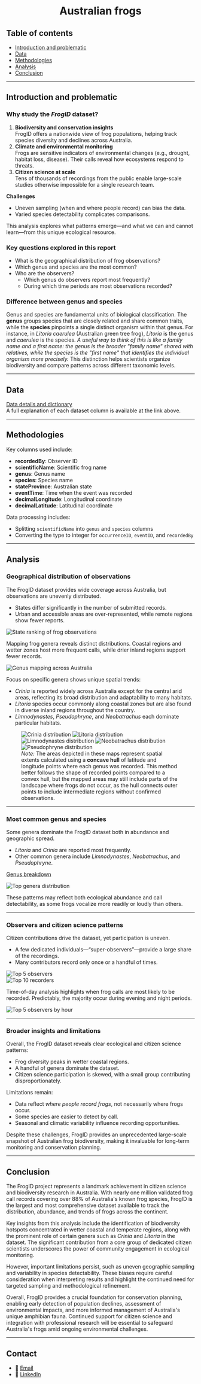 <div align="center">
   
# Australian frogs

</div>

## Table of contents
- [Introduction and problematic](#introduction-and-problematic)  
- [Data](#data)  
- [Methodologies](#methodologies)  
- [Analysis](#analysis)  
- [Conclusion](#conclusion)

---
## Introduction and problematic
### Why study the *FrogID* dataset?  
1. **Biodiversity and conservation insights**  
   FrogID offers a nationwide view of frog populations, helping track species diversity and declines across Australia.  
2. **Climate and environmental monitoring**  
   Frogs are sensitive indicators of environmental changes (e.g., drought, habitat loss, disease). Their calls reveal how ecosystems respond to threats.  
3. **Citizen science at scale**  
   Tens of thousands of recordings from the public enable large-scale studies otherwise impossible for a single research team.  

**Challenges**  
- Uneven sampling (when and where people record) can bias the data.  
- Varied species detectability complicates comparisons.  

This analysis explores what patterns emerge—and what we can and cannot learn—from this unique ecological resource.  

### Key questions explored in this report
- What is the geographical distribution of frog observations?  
- Which genus and species are the most common?  
- Who are the observers?  
  - Which genus do observers report most frequently?  
  - During which time periods are most observations recorded?  

### Difference between genus and species    
Genus and species are fundamental units of biological classification. The **genus** groups species that are closely related and share common traits, while the **species** pinpoints a single distinct organism within that genus. For instance, in *Litoria caerulea* (Australian green tree frog), *Litoria* is the genus and *caerulea* is the species. *A useful way to think of this is like a family name and a first name: the genus is the broader "family name" shared with relatives, while the species is the "first name" that identifies the individual organism more precisely.* This distinction helps scientists organize biodiversity and compare patterns across different taxonomic levels.  

---
## Data  
[Data details and dictionary](https://github.com/rfordatascience/tidytuesday/blob/main/data/2025/2025-09-02/readme.md)  
A full explanation of each dataset column is available at the link above.  

---
## Methodologies  
Key columns used include:  
- **recordedBy**: Observer ID  
- **scientificName**: Scientific frog name  
- **genus**: Genus name  
- **species**: Species name  
- **stateProvince**: Australian state  
- **eventTime**: Time when the event was recorded  
- **decimalLongitude**: Longitudinal coordinate  
- **decimalLatitude**: Latitudinal coordinate  

Data processing includes:  
- Splitting `scientificName` into `genus` and `species` columns  
- Converting the type to integer for `occurrenceID`, `eventID`, and `recordedBy`  

---
## Analysis
### Geographical distribution of observations
The FrogID dataset provides wide coverage across Australia, but observations are unevenly distributed.  
- States differ significantly in the number of submitted records.  
- Urban and accessible areas are over-represented, while remote regions show fewer reports.  

![State ranking of frog observations](https://github.com/FabienHaury/TidyTuesday/blob/main/2025/Australian%20Frogs/Plots/Tableaux/tab_state_ranking.png)  

Mapping frog genera reveals distinct distributions. Coastal regions and wetter zones host more frequent calls, while drier inland regions support fewer records.  

![Genus mapping across Australia](https://github.com/FabienHaury/TidyTuesday/blob/main/2025/Australian%20Frogs/Plots/Graphics/graph_map_genus.png)  

Focus on specific genera shows unique spatial trends:  
- *Crinia* is reported widely across Australia except for the central arid areas, reflecting its broad distribution and adaptability to many habitats.  
- *Litoria* species occur commonly along coastal zones but are also found in diverse inland regions throughout the country.  
- *Limnodynastes*, *Pseudophryne*, and *Neobatrachus* each dominate particular habitats.  

<figure>
  <img src="https://github.com/FabienHaury/TidyTuesday/blob/main/2025/Australian%20Frogs/Plots/Graphics/graph_map_genus_Crinia.png" alt="Crinia distribution">
  <img src="https://github.com/FabienHaury/TidyTuesday/blob/main/2025/Australian%20Frogs/Plots/Graphics/graph_map_genus_Litoria.png" alt="Litoria distribution">
  <img src="https://github.com/FabienHaury/TidyTuesday/blob/main/2025/Australian%20Frogs/Plots/Graphics/graph_map_genus_Limnodynastes.png" alt="Limnodynastes distribution">
  <img src="https://github.com/FabienHaury/TidyTuesday/blob/main/2025/Australian%20Frogs/Plots/Graphics/graph_map_genus_Neobatrachus.png" alt="Neobatrachus distribution">
  <img src="https://github.com/FabienHaury/TidyTuesday/blob/main/2025/Australian%20Frogs/Plots/Graphics/graph_map_genus_Pseudophryne.png" alt="Pseudophryne distribution">
  <figcaption><em>Note:</em> The areas depicted in these maps represent spatial extents calculated using a <strong>concave hull</strong> of latitude and longitude points where each genus was recorded. This method better follows the shape of recorded points compared to a convex hull, but the mapped areas may still include parts of the landscape where frogs do not occur, as the hull connects outer points to include intermediate regions without confirmed observations.</figcaption>
</figure>

---
### Most common genus and species
Some genera dominate the FrogID dataset both in abundance and geographic spread.  
- *Litoria* and *Crinia* are reported most frequently.  
- Other common genera include *Limnodynastes*, *Neobatrachus*, and *Pseudophryne*.  

[Genus breakdown](https://github.com/FabienHaury/TidyTuesday/blob/main/2025/Australian%20Frogs/Plots/Tableaux/tab_genus_breakdown.png)  

![Top genera distribution](https://github.com/FabienHaury/TidyTuesday/blob/main/2025/Australian%20Frogs/Plots/Graphics/graph_map_genus_top_10.png)  

These patterns may reflect both ecological abundance and call detectability, as some frogs vocalize more readily or loudly than others.

---
### Observers and citizen science patterns
Citizen contributions drive the dataset, yet participation is uneven.  
- A few dedicated individuals—“super-observers”—provide a large share of the recordings.  
- Many contributors record only once or a handful of times.  

![Top 5 observers](https://github.com/FabienHaury/TidyTuesday/blob/main/2025/Australian%20Frogs/Plots/Tableaux/tab_ID_observers_top_5.png)  
![Top 10 recorders](https://github.com/FabienHaury/TidyTuesday/blob/main/2025/Australian%20Frogs/Plots/Graphics/graph_ID_recorder_top_10.png)  

Time-of-day analysis highlights when frog calls are most likely to be recorded. Predictably, the majority occur during evening and night periods.  

![Top 5 observers by hour](https://github.com/FabienHaury/TidyTuesday/blob/main/2025/Australian%20Frogs/Plots/Graphics/graph_ID_observers_top_5_hour.png)  

---
### Broader insights and limitations
Overall, the FrogID dataset reveals clear ecological and citizen science patterns:  
- Frog diversity peaks in wetter coastal regions.  
- A handful of genera dominate the dataset.  
- Citizen science participation is skewed, with a small group contributing disproportionately.  

Limitations remain:  
- Data reflect *where people record frogs*, not necessarily where frogs occur.  
- Some species are easier to detect by call.  
- Seasonal and climatic variability influence recording opportunities.  

Despite these challenges, FrogID provides an unprecedented large-scale snapshot of Australian frog biodiversity, making it invaluable for long-term monitoring and conservation planning.  

---
## Conclusion
The FrogID project represents a landmark achievement in citizen science and biodiversity research in Australia. With nearly one million validated frog call records covering over 88% of Australia's known frog species, FrogID is the largest and most comprehensive dataset available to track the distribution, abundance, and trends of frogs across the continent.

Key insights from this analysis include the identification of biodiversity hotspots concentrated in wetter coastal and temperate regions, along with the prominent role of certain genera such as *Crinia* and *Litoria* in the dataset. The significant contribution from a core group of dedicated citizen scientists underscores the power of community engagement in ecological monitoring.

However, important limitations persist, such as uneven geographic sampling and variability in species detectability. These biases require careful consideration when interpreting results and highlight the continued need for targeted sampling and methodological refinement.

Overall, FrogID provides a crucial foundation for conservation planning, enabling early detection of population declines, assessment of environmental impacts, and more informed management of Australia's unique amphibian fauna. Continued support for citizen science and integration with professional research will be essential to safeguard Australia's frogs amid ongoing environmental challenges.

---
## Contact   
- 📧 [Email](mailto:67912775+FabienHaury@users.noreply.github.com)  
- 💼 [LinkedIn](https://www.linkedin.com/in/fabienhaury/)


